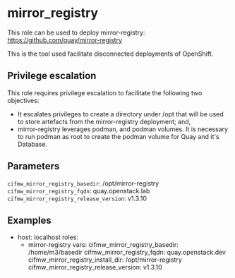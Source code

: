 # mirror_registry
This role can be used to deploy mirror-registry:
https://github.com/quay/mirror-registry

This is the tool used facilitate disconnected deployments of OpenShift.

## Privilege escalation
This role requires privilege escalation to facilitate the following two objectives:

- It escalates privileges to create a directory under /opt that will be used to store
  artefacts from the mirror-registry deployment; and,
- mirror-registry leverages podman, and podman volumes. It is necessary to run podman
  as root to create the podman volume for Quay and it's Database.

## Parameters
`cifmw_mirror_registry_basedir`: /opt/mirror-registry
`cifmw_mirror_registry_fqdn`: quay.openstack.lab
`cifmw_mirror_registry_release_version`: v1.3.10

## Examples
- host: localhost
  roles:
    - mirror-registry
  vars:
    cifmw_mirror_registry_basedir: /home/m3/basedir
    cifmw_mirror_registry_fqdn: quay.openstack.dev
    cifmw_mirror_registry_install_dir: /opt/mirror-registry
    cifmw_mirror_registry_release_version: v1.3.10
